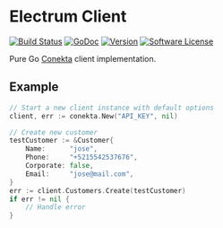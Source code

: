 # Electrum Client

[![Build Status](https://travis-ci.org/fairbank-io/conekta.svg?branch=master)](https://travis-ci.org/fairbank-io/conekta)
[![GoDoc](https://godoc.org/github.com/fairbank-io/conekta?status.svg)](https://godoc.org/github.com/fairbank-io/conekta)
[![Version](https://img.shields.io/github/tag/fairbank-io/conekta.svg)](https://github.com/fairbank-io/conekta/releases)
[![Software License](https://img.shields.io/badge/license-MIT-red.svg)](LICENSE)

Pure Go [Conekta](https://conectka.com) client implementation.

## Example

```go
// Start a new client instance with default options
client, err := conekta.New("API_KEY", nil)

// Create new customer
testCustomer := &Customer{
    Name:      "jose",
    Phone:     "+5215542537676",
    Corporate: false,
    Email:     "jose@mail.com",
}
err := client.Customers.Create(testCustomer)
if err != nil {
	// Handle error
}
```
